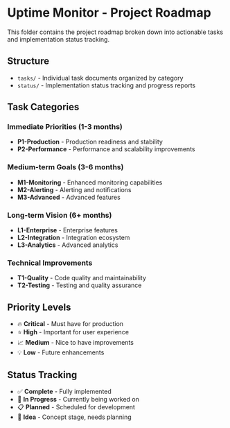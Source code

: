 # Uptime Monitor - Project Roadmap

This folder contains the project roadmap broken down into actionable tasks and implementation status tracking.

## Structure

- `tasks/` - Individual task documents organized by category
- `status/` - Implementation status tracking and progress reports

## Task Categories

### Immediate Priorities (1-3 months)
- **P1-Production** - Production readiness and stability
- **P2-Performance** - Performance and scalability improvements

### Medium-term Goals (3-6 months)
- **M1-Monitoring** - Enhanced monitoring capabilities
- **M2-Alerting** - Alerting and notifications
- **M3-Advanced** - Advanced features

### Long-term Vision (6+ months)
- **L1-Enterprise** - Enterprise features
- **L2-Integration** - Integration ecosystem
- **L3-Analytics** - Advanced analytics

### Technical Improvements
- **T1-Quality** - Code quality and maintainability
- **T2-Testing** - Testing and quality assurance

## Priority Levels
- 🔥 **Critical** - Must have for production
- ⭐ **High** - Important for user experience
- 📈 **Medium** - Nice to have improvements
- 💡 **Low** - Future enhancements

## Status Tracking
- ✅ **Complete** - Fully implemented
- 🚧 **In Progress** - Currently being worked on
- 📋 **Planned** - Scheduled for development
- 💭 **Idea** - Concept stage, needs planning